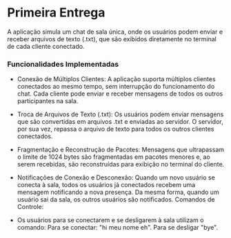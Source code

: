 # Primeira Entrega
A aplicação simula um chat de sala única, onde os usuários podem enviar e receber arquivos de texto (.txt), que são exibidos diretamente no terminal de cada cliente conectado.


### Funcionalidades Implementadas
- Conexão de Múltiplos Clientes:
A aplicação suporta múltiplos clientes conectados ao mesmo tempo, sem interrupção do funcionamento do chat. Cada cliente pode enviar e receber mensagens de todos os outros participantes na sala.

- Troca de Arquivos de Texto (.txt):
Os usuários podem enviar mensagens que são convertidas em arquivos .txt e enviadas ao servidor. O servidor, por sua vez, repassa o arquivo de texto para todos os outros clientes conectados.

- Fragmentação e Reconstrução de Pacotes:
Mensagens que ultrapassam o limite de 1024 bytes são fragmentadas em pacotes menores e, ao serem recebidas, são reconstruídas para exibição no terminal do cliente.

- Notificações de Conexão e Desconexão:
Quando um novo usuário se conecta à sala, todos os usuários já conectados recebem uma mensagem notificando a nova presença. Da mesma forma, quando um usuário sai da sala, os outros usuários são notificados.
Comandos de Controle:

- Os usuários para se conectarem e se desligarem à sala utilizam o comando:
Para se conectar: "hi meu nome eh". Para se desligar "bye".
